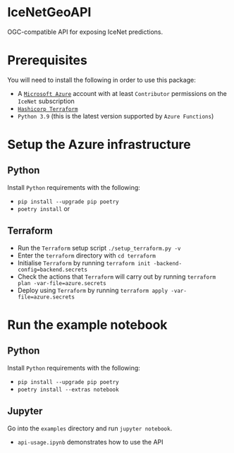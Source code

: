# IceNetGeoAPI

OGC-compatible API for exposing IceNet predictions.

# Prerequisites

You will need to install the following in order to use this package:

- A [`Microsoft Azure`](https://portal.azure.com) account with at least `Contributor` permissions on the `IceNet` subscription
- [`Hashicorp Terraform`](https://www.terraform.io/)
- `Python 3.9` (this is the latest version supported by `Azure Functions`)

# Setup the Azure infrastructure

## Python

Install `Python` requirements with the following:

- `pip install --upgrade pip poetry`
- `poetry install` or

## Terraform

- Run the `Terraform` setup script `./setup_terraform.py -v`
- Enter the `terraform` directory with `cd terraform`
- Initialise `Terraform` by running `terraform init -backend-config=backend.secrets`
- Check the actions that `Terraform` will carry out by running `terraform plan -var-file=azure.secrets`
- Deploy using `Terraform` by running `terraform apply -var-file=azure.secrets`

# Run the example notebook

## Python

Install `Python` requirements with the following:

- `pip install --upgrade pip poetry`
- `poetry install --extras notebook`

## Jupyter

Go into the `examples` directory and run `jupyter notebook`.

- `api-usage.ipynb` demonstrates how to use the API
